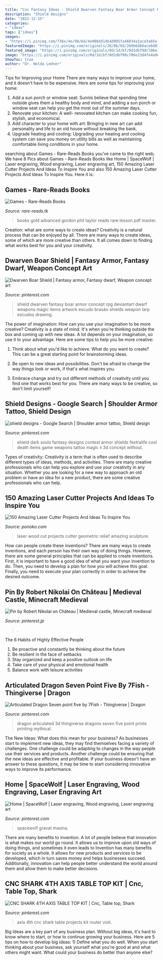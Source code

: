 ```yaml
---
title: "Cnc Fantasy Ideas - Shield Dwarven Fantasy Boar Armor Concept Rpg Deviantart Dwarf Weapons Magic Items Artwork Escudo Brasão Shields Weapon Larp Escudos Drawing"
description: "Shield designs"
date: "2022-12-15"
categories:
- "ideas"
tags: ["ideas"]
images:
- "https://i.pinimg.com/736x/4e/98/6d/4e986dd14b4d995fa46034a1ace3ab5e.jpg"
featuredImage: "https://i.pinimg.com/originals/26/0b/6d/260b6db6ace6d01d507adcb3285d7eaa.jpg"
featured_image: "https://i.pinimg.com/originals/0d/1d/bf/0d1dbf98c706e13d4fe4a9e4c7817562.jpg"
image: "https://i.pinimg.com/originals/0d/1d/bf/0d1dbf98c706e13d4fe4a9e4c7817562.jpg"
ShowToc: true
author: "Dr. Nelda Ledner"
---
```



Tips for Improving your Home
There are many ways to improve your home, and it doesn't have to be expensive. Here are some tips for improving your home: 
1. Add a sun porch or window seat: Sunnis believe that spending time outside gives them a healthy body and mind, and adding a sun porch or window seat can help you get the most out of the summer days. 
2. Renovate your kitchen: A well- renovated kitchen can make cooking fun, stylish, and economical. 
3. Add character to your home with art: Bringing in new art can add personality and life to an old house without breaking the bank. 
4. Upgrade heating and cooling: Upgrading your heating and cooling system can save you money on utility bills as well as maintaining comfortable living conditions in your home.

	

		
searching about Games - Rare-Reads Books you've came to the right web. We have 8 Pics about Games - Rare-Reads Books like Home | SpaceWolf | Laser engraving, Wood engraving, Laser engraving art, 150 Amazing Laser Cutter Projects And Ideas To Inspire You and also 150 Amazing Laser Cutter Projects And Ideas To Inspire You. Here it is:
		
    
## Games - Rare-Reads Books

<img loading=lazy src="https://images-na.ssl-images-amazon.com/images/I/41HsCo58c3L._SX323_BO1,204,203,200_.jpg" onerror="this.onerror=null;this.src='https://tse1.mm.bing.net/th?id=OIP.obA2UeTtZ7GdamOJpLDQ5QAAAA&amp;pid=15.1';" alt="Games - Rare-Reads Books">

_Source: rare-reads.tk_

>books gold advanced gordon phil taylor reads rare lesson pdf master. 

	

Creation: what are some ways to create ideas?
Creativity is a natural process that can be enjoyed by all. There are many ways to create ideas, some of which are more creative than others. It all comes down to finding what works best for you and your creativity.

    
## Dwarven Boar Shield | Fantasy Armor, Fantasy Dwarf, Weapon Concept Art

<img loading=lazy src="https://i.pinimg.com/originals/a6/a3/0d/a6a30d4e0be439d41c19d2039e140b8f.jpg" onerror="this.onerror=null;this.src='https://tse1.mm.bing.net/th?id=OIP.6sDSxyjboPdyJ6t1CMbE6wHaHa&amp;pid=15.1';" alt="Dwarven Boar Shield | Fantasy armor, Fantasy dwarf, Weapon concept art">

_Source: pinterest.com_

>shield dwarven fantasy boar armor concept rpg deviantart dwarf weapons magic items artwork escudo brasão shields weapon larp escudos drawing. 

	

The power of imagination: How can you use your imagination to be more creative?
Creativity is a state of mind. It's when you're thinking outside the box and coming up with new ideas. A lot depends on your imagination, so use it to your advantage. Here are some tips to help you be more creative:
1. Think about what you'd like to achieve. What do you want to create? This can be a great starting point for brainstorming ideas.

2. Be open to new ideas and possibilities. Don't be afraid to change the way things look or work, if that's what inspires you.

3. Embrace change and try out different methods of creativity until you find one that works best for you. There are many ways to be creative, so don't limit yourself!

    
## Shield Designs - Google Search | Shoulder Armor Tattoo, Shield Design

<img loading=lazy src="https://i.pinimg.com/originals/26/0b/6d/260b6db6ace6d01d507adcb3285d7eaa.jpg" onerror="this.onerror=null;this.src='https://tse4.mm.bing.net/th?id=OIP.TNycUmPrAVqrmTLeamW4GgHaHa&amp;pid=15.1';" alt="shield designs - Google Search | Shoulder armor tattoo, Shield design">

_Source: pinterest.com_

>shield dark souls fantasy designs contest armor shields fextralife cool death items game weapons tattoo magic ii 3d concept without. 

	

Types of creativity:
Creativity is a term that is often used to describe different types of ideas, methods, and activities. There are many creative professionals who can help you explore and use your creativity in any situation. Whether you are looking for a new way to approach an old problem or have an idea for a new product, there are some creative professionals who can help.

    
## 150 Amazing Laser Cutter Projects And Ideas To Inspire You

<img loading=lazy src="https://www.ponoko.com/blog/wp-content/uploads/2018/07/Laser-Cut-Products-43-Gabriel-Schama-Geometric-Wood-Relief-Art.jpg" onerror="this.onerror=null;this.src='https://tse1.mm.bing.net/th?id=OIP.FhinHEkoQ5AR91mr2bBI4gHaKG&amp;pid=15.1';" alt="150 Amazing Laser Cutter Projects And Ideas To Inspire You">

_Source: ponoko.com_

>laser wood cut projects cutter geometric relief amazing sculpture. 

	

How can people create these inventions?
There are many ways to create inventions, and each person has their own way of doing things. However, there are some general principles that can be applied to create inventions. First, it is important to have a good idea of what you want your invention to do. Then, you need to develop a plan for how you will achieve this goal. Finally, you need to execute your plan correctly in order to achieve the desired outcome.

    
## Pin By Robert Nikolai On Château | Medieval Castle, Minecraft Medieval

<img loading=lazy src="https://i.pinimg.com/736x/4e/98/6d/4e986dd14b4d995fa46034a1ace3ab5e.jpg" onerror="this.onerror=null;this.src='https://tse3.mm.bing.net/th?id=OIP.zV88h7KuzidDUQRmXJe4NgHaFj&amp;pid=15.1';" alt="Pin by Robert Nikolai on Château | Medieval castle, Minecraft medieval">

_Source: pinterest.jp_

>. 

	

The 6 Habits of Highly Effective People
1. Be proactive and constantly be thinking about the future 
2. Be resilient in the face of setbacks 
3. Stay organized and keep a positive outlook on life 
4. Take care of your physical and emotional health 
5. Balance work with leisure activities 

    
## Articulated Dragon Seven Point Five By 7Fish - Thingiverse | Dragon

<img loading=lazy src="https://i.pinimg.com/originals/83/e0/eb/83e0ebd49ccf4ce52e15dc20a8d64c2e.jpg" onerror="this.onerror=null;this.src='https://tse1.mm.bing.net/th?id=OIP.QMHvo0lSNREJGUfzHrz3KAHaHa&amp;pid=15.1';" alt="Articulated Dragon Seven point five by 7Fish - Thingiverse | Dragon">

_Source: pinterest.com_

>dragon articulated 3d thingiverse dragons seven five point prints printing mythical. 

	

The New Ideas: What does this mean for your business?
As businesses start to implement new ideas, they may find themselves facing a variety of challenges. One challenge could be adapting to changes in the way people use their services and products. Another challenge could be ensuring that the new ideas are effective and profitable. If your business doesn't have an answer to these questions, it may be time to start considering innovative ways to improve its performance.

    
## Home | SpaceWolf | Laser Engraving, Wood Engraving, Laser Engraving Art

<img loading=lazy src="https://i.pinimg.com/originals/0d/1d/bf/0d1dbf98c706e13d4fe4a9e4c7817562.jpg" onerror="this.onerror=null;this.src='https://tse3.mm.bing.net/th?id=OIP.ByCKxyH3OYQPqfMj7YIPQwHaHa&amp;pid=15.1';" alt="Home | SpaceWolf | Laser engraving, Wood engraving, Laser engraving art">

_Source: pinterest.com_

>spacewolf gravat masina. 

	

There are many benefits to invention. A lot of people believe that innovation is what makes our world go round. It allows us to improve upon old ways of doing things, and sometimes it even leads to
Invention has many benefits for society as a whole. It allows for new products and services to be developed, which in turn saves money and helps businesses succeed. Additionally, innovation can help people better understand the world around them and allow them to make better decisions.

    
## CNC SHARK 4TH AXIS TABLE TOP KIT | Cnc, Table Top, Shark

<img loading=lazy src="https://i.pinimg.com/originals/2a/28/72/2a2872ea22e799bbcccf17185cedf163.jpg" onerror="this.onerror=null;this.src='https://tse4.mm.bing.net/th?id=OIP.jOBtOWrUt9FWRb6ldYeVaAHaLG&amp;pid=15.1';" alt="CNC SHARK 4TH AXIS TABLE TOP KIT | Cnc, Table top, Shark">

_Source: pinterest.com_

>axis 4th cnc shark table projects kit router visit. 

	

Big Ideas are a key part of any business plan. Without big ideas, it's hard to know where to start, or how to continue growing your business. Here are 5 tips on how to develop big ideas: 1) Define what you do well. When you start thinking about your business, ask yourself what you're good at and what others might want. What could your business do better than anyone else?


